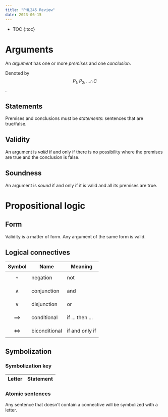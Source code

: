 ```yaml
---
title: "PHL245 Review"
date: 2023-06-15
---
```


* TOC
{:toc}

# Arguments

An *argument* has one or more *premises* and one *conclusion*.

Denoted by
$$P_1, P_2, \ldots \therefore C$$.

## Statements

Premises and conclusions must be *statements*: sentences that are
true/false.

## Validity

An argument is *valid* if and only if there is no possibility where
the premises are true and the conclusion is false.

## Soundness

An argument is *sound* if and only if it is valid and all its premises
are true.

# Propositional logic

## Form

Validity is a matter of form. Any argument of the same form is valid.

## Logical connectives

| Symbol | Name | Meaning |
|-|-|-|
| $$\neg$$ | negation | not |
| $$\wedge$$ | conjunction | and |
| $$\vee$$ | disjunction | or |
| $$\implies$$ | conditional | if ... then ... |
| $$\iff$$ | biconditional | if and only if |

## Symbolization

### Symbolization key

| Letter | Statement |
|-|-|

### Atomic sentences

Any sentence that doesn't contain a connective will be symbolized with a letter.
